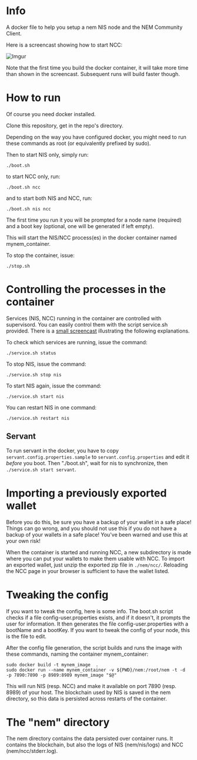 
# Info

A docker file to help you setup a nem NIS node and the NEM Community Client.

Here is a screencast showing how to start NCC:

![Imgur](http://i.imgur.com/ZBANMK4.gif?1)

Note that the first time you build the docker container, it will take more time than shown in the screencast. Subsequent runs will build faster though.

# How to run

Of course you need docker installed.

Clone this repository, get in the repo's directory.

Depending on the way you have configured docker, you might need to run these commands as root (or equivalently prefixed by sudo).

Then to start NIS only, simply run:

    ./boot.sh

to start NCC only, run:

    ./boot.sh ncc

and to start both NIS and NCC, run:

    ./boot.sh nis ncc


The first time you run it you will be prompted for a node name (required) and a boot key (optional, 
one will be generated if left empty).

This will start the NIS/NCC process(es) in the docker container named mynem_container.

To stop the container, issue:

    ./stop.sh

# Controlling the processes in the container

Services (NIS, NCC) running in the container are controlled with supervisord. You can easily control them with the script service.sh provided. There is a [small screencast](http://i.imgur.com/Z6U619h.gifv) illustrating the following explanations.


To check which services are running, issue the command:

    ./service.sh status

To stop NIS, issue the command:

    ./service.sh stop nis
    
To start NIS again, issue the command:

    ./service.sh start nis

You can restart NIS in one command:

    ./service.sh restart nis

## Servant

To run servant in the docker, you have to copy `servant.config.properties.sample` to `servant.config.properties` and edit it *before* you boot. Then "./boot.sh", wait for nis to synchronize, then `./service.sh start servant`.

# Importing a previously exported wallet

Before you do this, be sure you have a backup of your wallet in a safe place! Things can go wrong, and you should not use this 
if you do not have a backup of your wallets in a safe place! You've been warned and use this at your own risk!

When the container is started and running NCC, a new subdirectory is made where you can put your wallets to make them usable 
with NCC. To import an exported wallet, just unzip the exported zip file in `./nem/ncc/`. Reloading the NCC page in your browser is 
sufficient to have the wallet listed.

# Tweaking the config

If you want to tweak the config, here is some info.
The boot.sh script checks if a file config-user.properties exists, and if it doesn't, it prompts the user for information.
It then generates the file config-user.properties with a bootName and a bootKey. If you want to tweak the config of your 
node, this is the file to edit.

After the config file generation, the script builds and runs the image with these commands, naming the container mynem_container:

    sudo docker build -t mynem_image  .
    sudo docker run --name mynem_container -v ${PWD}/nem:/root/nem -t -d  -p 7890:7890 -p 8989:8989 mynem_image "$@"

This will run NIS (resp. NCC) and make it available on port 7890 (resp. 8989) of your host.
The blockchain used by NIS is saved in the nem directory, so this data is persisted across restarts of the container.

# The "nem" directory

The nem directory contains the data persisted over container runs. It contains the blockchain, but also the logs of NIS (nem/nis/logs) and NCC (nem/ncc/stderr.log).

